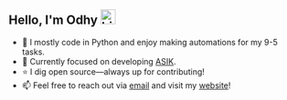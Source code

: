 ## Hello, I'm Odhy <img src="https://user-images.githubusercontent.com/1303154/88677602-1635ba80-d120-11ea-84d8-d263ba5fc3c0.gif" width="26px" alt="hi">

- :snake: I mostly code in Python and enjoy making automations for my 9-5 tasks.
- :briefcase: Currently focused on developing [ASIK](https://github.com/odhyp/asik).
- :star: I dig open source—always up for contributing!
- :mailbox: Feel free to reach out via [email](mailto:pradhana.odhy@gmail.com) and visit my [website](https://odhyp.vercel.app)!

<!-- - :bulb: Lately I've been learning [Bootstrap](https://getbootstrap.com/) CSS framework -->
<!-- - :musical_keyboard: I'm also interested in  -->
